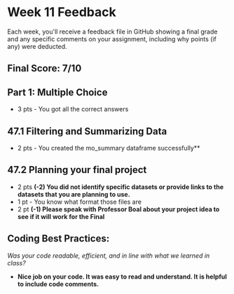 # Week 11 Feedback
Each week, you'll receive a feedback file in GitHub showing a final grade and any specific comments on your assignment, including why points (if any) were deducted.



## Final Score: 7/10

## Part 1: Multiple Choice
* 3 pts - You got all the correct answers

## 47.1 Filtering and Summarizing Data
* 2 pts - You created the mo_summary dataframe successfully**

## 47.2 Planning your final project
* 2 pts **(-2) You did not identify specific datasets or provide links to the datasets that you are planning to use.**
* 1 pt - You know what format those files are
* 2 pt **(-1) Please speak with Professor Boal about your project idea to see if it will work for the Final**


## Coding Best Practices:
_Was your code readable, efficient, and in line with what we learned in class?_
* **Nice job on your code. It was easy to read and understand. It is helpful to include code comments.**

